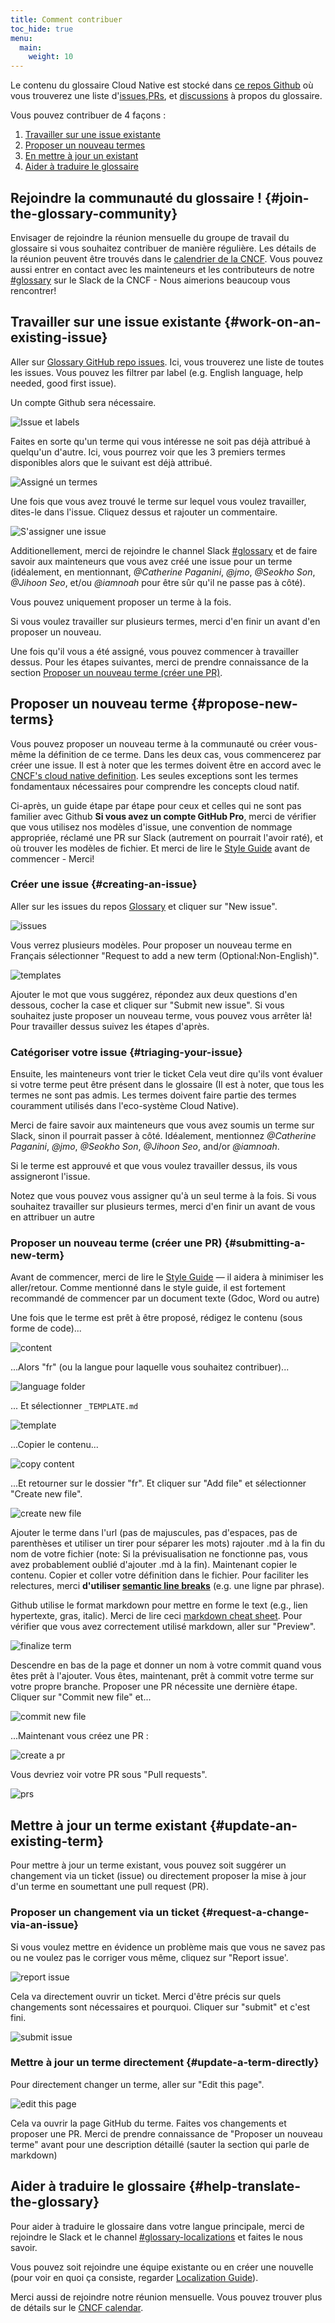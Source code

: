 ```yaml
---
title: Comment contribuer
toc_hide: true
menu:
  main:
    weight: 10
---
```


Le contenu du glossaire Cloud Native est stocké dans [ce repos Github](https://github.com/cncf/glossary) où vous trouverez une liste d'[issues](https://github.com/cncf/glossary/issues),[PRs](https://github.com/cncf/glossary/pulls), et [discussions](https://github.com/cncf/glossary/discussions) à propos du glossaire. 

Vous pouvez contribuer de 4 façons :

1) [Travailler sur une issue existante](#work-on-an-existing-issue)
2) [Proposer un nouveau termes](#propose-new-terms)
3) [En mettre à jour un existant](#update-an-existing-term)
4) [Aider à traduire le glossaire](#help-translate-the-glossary)

## Rejoindre la communauté du glossaire ! {#join-the-glossary-community}
Envisager de rejoindre la réunion mensuelle du groupe de travail du glossaire si vous souhaitez contribuer de manière régulière.
Les détails de la réunion peuvent être trouvés dans le [calendrier de la CNCF](https://www.cncf.io/calendar/).
Vous pouvez aussi entrer en contact avec les mainteneurs et les contributeurs de notre [#glossary](https://cloud-native.slack.com/archives/C02TX20MQBB) sur le Slack de la CNCF - Nous aimerions beaucoup vous rencontrer!


## Travailler sur une issue existante {#work-on-an-existing-issue}

Aller sur [Glossary GitHub repo issues](https://github.com/cncf/glossary/issues). 
Ici, vous trouverez une liste de toutes les issues. Vous pouvez les filtrer par label (e.g. English language, help needed, good first issue).

Un compte Github sera nécessaire.

![Issue et labels](/images/how-to/issue-and-labels.png)

Faites en sorte qu'un terme qui vous intéresse ne soit pas déjà attribué à quelqu'un d'autre.
Ici, vous pourrez voir que les 3 premiers termes disponibles alors que le suivant est déjà attribué.


![Assigné un termes](/images/how-to/howto-04.png)

Une fois que vous avez trouvé le terme sur lequel vous voulez travailler, dites-le dans l'issue. Cliquez dessus et rajouter un commentaire.


![S'assigner une issue](/images/how-to/claiming-an-issue.png)

Additionellement, merci de rejoindre le channel Slack [#glossary](https://cloud-native.slack.com/archives/C02TX20MQBB) et de faire savoir aux mainteneurs que vous avez créé une issue pour un terme (idéalement, en mentionnant, _@Catherine Paganini_, _@jmo_, _@Seokho Son_, _@Jihoon Seo_, et/ou _@iamnoah_ pour être sûr qu'il ne passe pas à côté).

Vous pouvez uniquement proposer un terme à la fois.

Si vous voulez travailler sur plusieurs termes, merci d'en finir un avant d'en proposer un nouveau.

Une fois qu'il vous a été assigné, vous pouvez commencer à travailler dessus.
Pour les étapes suivantes, merci de prendre connaissance de la section [Proposer un nouveau terme (créer une PR)](#submitting-a-new-term).

## Proposer un nouveau terme {#propose-new-terms}

Vous pouvez proposer un nouveau terme à la communauté ou créer vous-même la définition de ce terme.
Dans les deux cas, vous commencerez par créer une issue.
Il est à noter que les termes doivent être en accord avec le [CNCF's cloud native definition](https://github.com/cncf/toc/blob/main/DEFINITION.md).
Les seules exceptions sont les termes fondamentaux nécessaires pour comprendre les concepts cloud natif.

Ci-après, un guide étape par étape pour ceux et celles qui ne sont pas familier avec Github
**Si vous avez un compte GitHub Pro**, merci de vérifier que vous utilisez nos modèles d'issue,
une convention de nommage appropriée, réclamé une PR sur Slack (autrement on pourrait l'avoir raté), et où trouver les modèles de fichier.
Et merci de lire le [Style Guide](/style-guide/) avant de commencer - Merci!

### Créer une issue {#creating-an-issue}

Aller sur les issues du repos [Glossary](https://github.com/cncf/glossary/issues) et cliquer sur "New issue".

![issues](/images/how-to/howto-01.png)

Vous verrez plusieurs modèles. Pour proposer un nouveau terme en Français sélectionner "Request to add a new term (Optional:Non-English)".


![templates](/images/how-to/english-issue-template.jpg)

Ajouter le mot que vous suggérez, répondez aux deux questions d'en dessous, cocher la case et cliquer sur "Submit new issue".
Si vous souhaitez juste proposer un nouveau terme, vous pouvez vous arrêter là! Pour travailler dessus suivez les étapes d'après.


### Catégoriser votre issue {#triaging-your-issue}

Ensuite, les mainteneurs vont trier le ticket
Cela veut dire qu'ils vont évaluer si votre terme peut être présent dans le glossaire (Il est à noter, que tous les termes ne sont pas admis. Les termes doivent faire partie des termes couramment utilisés dans l'eco-système Cloud Native).

Merci de faire savoir aux mainteneurs que vous avez soumis un terme sur Slack, sinon il pourrait passer à côté.
Idéalement, mentionnez _@Catherine Paganini_, _@jmo_, _@Seokho Son_, _@Jihoon Seo_, and/or _@iamnoah_. 

Si le terme est approuvé et que vous voulez travailler dessus, ils vous assigneront l'issue.

Notez que vous pouvez vous assigner qu'à un seul terme à la fois.
Si vous souhaitez travailler sur plusieurs termes, merci d'en finir un avant de vous en attribuer un autre

### Proposer un nouveau terme (créer une PR) {#submitting-a-new-term}

Avant de commencer, merci de lire le [Style Guide](/style-guide/) — il aidera à minimiser les aller/retour.
Comme mentionné dans le style guide, il est fortement recommandé de commencer par un document texte (Gdoc, Word ou autre)

Une fois que le terme est prêt à être proposé, rédigez le contenu (sous forme de code)...


![content](/images/how-to/howto-05.png)

...Alors "fr" (ou la langue pour laquelle vous souhaitez contribuer)...

![language folder](/images/how-to/howto-06.png)

... Et sélectionner `_TEMPLATE.md` 

![template](/images/how-to/howto-07.png)

...Copier le contenu...

![copy content](/images/how-to/howto-08.png)

...Et retourner sur le dossier "fr". Et cliquer sur "Add file" et sélectionner "Create new file".


![create new file](/images/how-to/howto-09.png)

Ajouter le terme dans l'url (pas de majuscules, pas d'espaces, pas de parenthèses et utiliser un tirer pour séparer les mots) rajouter .md à la fin du nom de votre fichier (note: Si la prévisualisation ne fonctionne pas, vous avez probablement oublié d'ajouter .md à la fin).
Maintenant copier le contenu. Copier et coller votre définition dans le fichier.
Pour faciliter les relectures, merci **d'utiliser [semantic line breaks](https://sembr.org/)** (e.g. une ligne par phrase).

Github utilise le format markdown pour mettre en forme le text (e.g., lien hypertexte, gras, italic).
Merci de lire ceci [markdown cheat sheet](https://www.markdownguide.org/cheat-sheet/).
Pour vérifier que vous avez correctement utilisé markdown, aller sur "Preview".


![finalize term](/images/how-to/howto-10.png)

Descendre en bas de la page et donner un nom à votre commit quand vous êtes prêt à l'ajouter.
Vous êtes, maintenant, prêt à commit votre terme sur votre propre branche.
Proposer une PR nécessite une dernière étape. Cliquer sur "Commit new file" et...

![commit new file](/images/how-to/howto-11.png)

...Maintenant vous créez une PR :

![create a pr](/images/how-to/howto-12.png)

Vous devriez voir votre PR sous "Pull requests".

![prs](/images/how-to/howto-13.png)

## Mettre à jour un terme existant {#update-an-existing-term}

Pour mettre à jour un terme existant, vous pouvez soit suggérer un changement via un ticket (issue) ou directement proposer la mise à jour d'un terme en soumettant une pull request (PR).

### Proposer un changement via un ticket {#request-a-change-via-an-issue}

Si vous voulez mettre en évidence un problème mais que vous ne savez pas ou ne voulez pas le corriger vous même, cliquez sur "Report issue'.

![report issue](/images/how-to/howto-14.png)

Cela va directement ouvrir un ticket. Merci d'être précis sur quels changements sont nécessaires et pourquoi. Cliquer sur "submit" et c'est fini.


![submit issue](/images/how-to/howto-15.png)

### Mettre à jour un terme directement {#update-a-term-directly}

Pour directement changer un terme, aller sur "Edit this page".

![edit this page](/images/how-to/howto-16.png)

Cela va ouvrir la page GitHub du terme. Faites vos changements et proposer une PR. Merci de prendre connaissance de "Proposer un nouveau terme" avant pour une description détaillé (sauter la section qui parle de markdown)


## Aider à traduire le glossaire {#help-translate-the-glossary}

Pour aider à traduire le glossaire dans votre langue principale, merci de rejoindre le Slack et le channel [#glossary-localizations](https://cloud-native.slack.com/archives/C02N2RGFXDF) et faites le nous savoir.

Vous pouvez soit rejoindre une équipe existante ou en créer une nouvelle (pour voir en quoi ça consiste, regarder [Localization Guide](https://github.com/cncf/glossary/blob/main/LOCALIZATION.md)).

Merci aussi de rejoindre notre réunion mensuelle. Vous pouvez trouver plus de détails sur le [CNCF calendar](https://www.cncf.io/calendar/). 